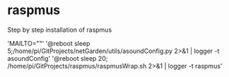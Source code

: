 # raspmus
Step by step installation of raspmus

'MAILTO=""'
'@reboot sleep 5;/home/pi/GitProjects/netGarden/utils/asoundConfig.py 2>&1 | logger -t asoundConfig'
'@reboot sleep 20; /home/pi/GitProjects/raspmus/raspmusWrap.sh 2>&1 | logger -t raspmus'

